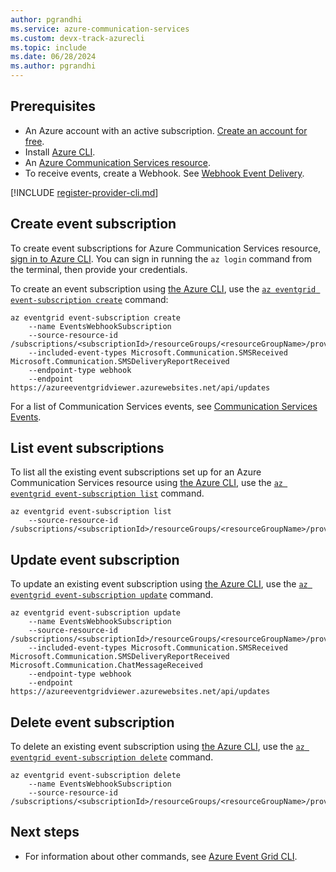 ```yaml
---
author: pgrandhi
ms.service: azure-communication-services
ms.custom: devx-track-azurecli
ms.topic: include
ms.date: 06/28/2024
ms.author: pgrandhi
---
```


## Prerequisites

- An Azure account with an active subscription. [Create an account for free](https://azure.microsoft.com/pricing/purchase-options/azure-account?cid=msft_learn).
- Install [Azure CLI](/cli/azure/install-azure-cli-windows?tabs=azure-cli).
- An [Azure Communication Services resource](../../create-communication-resource.md).
- To receive events, create a Webhook. See [Webhook Event Delivery](../../../../../articles/event-grid/webhook-event-delivery.md).

[!INCLUDE [register-provider-cli.md](register-provider-cli.md)]

## Create event subscription

To create event subscriptions for Azure Communication Services resource, [sign in to Azure CLI](/cli/azure/authenticate-azure-cli). You can sign in running the ```az login``` command from the terminal, then provide your credentials.

To create an event subscription using [the Azure CLI](/cli/azure/get-started-with-azure-cli), use the [`az eventgrid event-subscription create`](/cli/azure/eventgrid/event-subscription#az-eventgrid-event-subscription-create) command:

```azurecli-interactive
az eventgrid event-subscription create 
    --name EventsWebhookSubscription
    --source-resource-id /subscriptions/<subscriptionId>/resourceGroups/<resourceGroupName>/providers/Microsoft.Communication/CommunicationServices/<acsResourceName>
    --included-event-types Microsoft.Communication.SMSReceived Microsoft.Communication.SMSDeliveryReportReceived
    --endpoint-type webhook 
    --endpoint https://azureeventgridviewer.azurewebsites.net/api/updates  
```

For a list of Communication Services events, see [Communication Services Events](../../../../../articles/event-grid/event-schema-communication-services.md).

## List event subscriptions

To list all the existing event subscriptions set up for an Azure Communication Services resource using [the Azure CLI](/cli/azure/get-started-with-azure-cli), use the [`az eventgrid event-subscription list`](/cli/azure/eventgrid/event-subscription#az-eventgrid-event-subscription-list) command. 

```azurecli-interactive
az eventgrid event-subscription list 
    --source-resource-id /subscriptions/<subscriptionId>/resourceGroups/<resourceGroupName>/providers/Microsoft.Communication/CommunicationServices/<acsResourceName>    
```

## Update event subscription

To update an existing event subscription using [the Azure CLI](/cli/azure/get-started-with-azure-cli), use the [`az eventgrid event-subscription update`](/cli/azure/eventgrid/event-subscription#az-eventgrid-event-subscription-update) command. 

```azurecli-interactive
az eventgrid event-subscription update 
    --name EventsWebhookSubscription
    --source-resource-id /subscriptions/<subscriptionId>/resourceGroups/<resourceGroupName>/providers/Microsoft.Communication/CommunicationServices/<acsResourceName>
    --included-event-types Microsoft.Communication.SMSReceived Microsoft.Communication.SMSDeliveryReportReceived Microsoft.Communication.ChatMessageReceived
    --endpoint-type webhook 
    --endpoint https://azureeventgridviewer.azurewebsites.net/api/updates
```

## Delete event subscription

To delete an existing event subscription using [the Azure CLI](/cli/azure/get-started-with-azure-cli), use the [`az eventgrid event-subscription delete`](/cli/azure/eventgrid/event-subscription#az-eventgrid-event-subscription-delete) command. 

```azurecli-interactive
az eventgrid event-subscription delete 
    --name EventsWebhookSubscription 
    --source-resource-id /subscriptions/<subscriptionId>/resourceGroups/<resourceGroupName>/providers/Microsoft.Communication/CommunicationServices/<acsResourceName>
```

## Next steps

- For information about other commands, see [Azure Event Grid CLI](/cli/azure/eventgrid/event-subscription).
